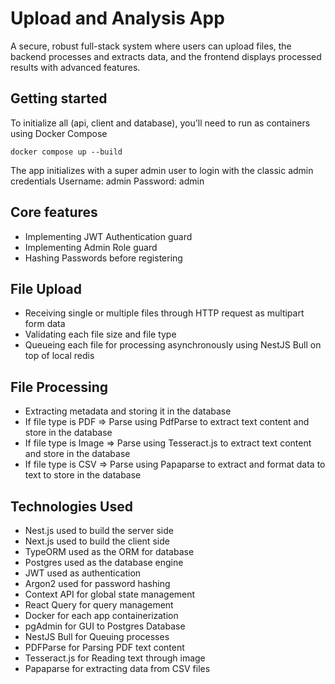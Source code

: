 # Upload and Analysis App
A secure, robust full-stack system where users can upload files, the backend processes and extracts data, and the frontend displays processed results with advanced features.

## Getting started
To initialize all (api, client and database), you'll need to run as containers using Docker Compose
```
docker compose up --build
```
The app initializes with a super admin user to login with the classic admin credentials
Username: admin
Password: admin

## Core features
- Implementing JWT Authentication guard
- Implementing Admin Role guard
- Hashing Passwords before registering

## File Upload
- Receiving single or multiple files through HTTP request as multipart form data
- Validating each file size and file type
- Queueing each file for processing asynchronously using NestJS Bull on top of local redis

## File Processing
- Extracting metadata and storing it in the database
- If file type is PDF => Parse using PdfParse to extract text content and store in the database
- If file type is Image => Parse using Tesseract.js to extract text content and store in the database
- If file type is CSV => Parse using Papaparse to extract and format data to text to store in the database

## Technologies Used
- Nest.js used to build the server side
- Next.js used to build the client side
- TypeORM used as the ORM for database
- Postgres used as the database engine
- JWT used as authentication
- Argon2 used for password hashing
- Context API for global state management
- React Query for query management
- Docker for each app containerization
- pgAdmin for GUI to Postgres Database
- NestJS Bull for Queuing processes
- PDFParse for Parsing PDF text content
- Tesseract.js for Reading text through image
- Papaparse for extracting data from CSV files
